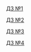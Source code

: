 [ДЗ №1](https://github.com/LightlyAfternoon/Y_LabHomework/pull/1)

[ДЗ №2](https://github.com/LightlyAfternoon/Y_LabHomework/pull/2)

[ДЗ №3](https://github.com/LightlyAfternoon/Y_LabHomework/pull/3)

[ДЗ №4](https://github.com/LightlyAfternoon/Y_LabHomework/pull/4)
